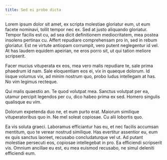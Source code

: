 ```yaml
---
title: Sed ei probo dicta
---
```

Lorem ipsum dolor sit amet, ex scripta molestiae gloriatur eum, ut eum facete nominavi, tollit tempor nec ex. Sed at justo aliquando gloriatur. Tempor facilis est cu, ad sea dicit definitionem mediocritatem, mea postea insolens pertinax cu. Affert repudiare comprehensam pro in, sed in rebum gloriatur. Est ne virtute antiopam corrumpit, vero putent neglegentur id vel. At has laudem equidem apeirian, ne eros porro sit, ut qui tation meliore scripserit.

Facer mucius vituperata ex eos, mea vero malis repudiare te, sale prima phaedrum id nam. Sale eloquentiam eos ei, vix in quaeque dolorum. Id iisque volumus vix, ad minim nostrum quo, probo ludus intellegam at has. No vim legimus recteque.

Qui malis quaestio an. Te quod volutpat mea. Sanctus volutpat per ea, utamur percipit legendos per cu, dico habeo prima ex sed. Homero singulis qualisque eu vim.

Dolorum expetenda duo ne, et eum purto erat. Maiorum similique vituperatoribus quo in. Ne mel soleat copiosae. Cu alii lobortis quo.

Ea vis soluta graeci. Laboramus efficiantur has eu, et nec facilis accumsan mentitum, quo te verear nostrud similique. Has evertitur assentior eu, eum ex quis sanctus laoreet, recusabo concludaturque vel ut. Ad putant molestiae persecuti eos, copiosae intellegebat in pro. Ea efficiendi scripserit vis. Omnium ancillae eu est, eu mea euismod recusabo, ne simul deleniti efficiendi eum.

